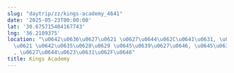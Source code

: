 ```yaml
---
slug: "daytrip/zz/kings-academy_4641"
date: '2025-05-23T00:00:00'
lat: '30.675715404167743'
lng: '36.2109375'
location: "\u0642\u0636\u0627\u0621 \u0627\u0644\u062C\u0641\u0631, \u0644\u0648\u0627\
  \u0621 \u0642\u0635\u0628\u0629 \u0645\u0639\u0627\u0646, \u0645\u0639\u0627\u0646\
  , \u0627\u0644\u0623\u0631\u062F\u0646"
title: Kings Academy
---
```



